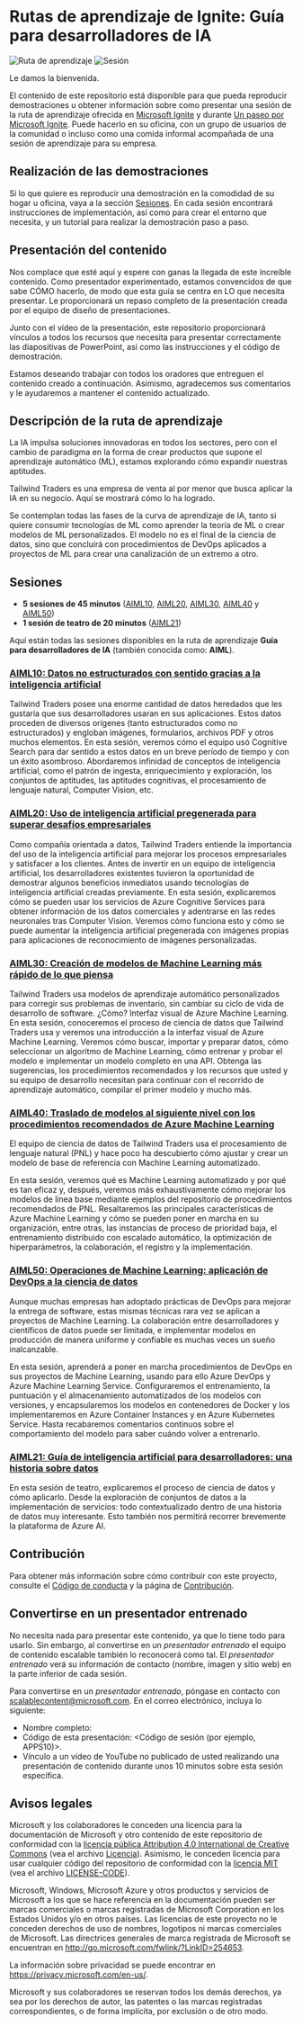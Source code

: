 # <a name="ignite-learning-paths---developers-guide-to-ai"></a>Rutas de aprendizaje de Ignite: Guía para desarrolladores de IA

![Ruta de aprendizaje](https://img.shields.io/badge/Learning%20Path-AIML-fe5e00?logo=microsoft)  ![Sesión](https://img.shields.io/badge/🗣️Sessions-6-31c754)

Le damos la bienvenida.

El contenido de este repositorio está disponible para que pueda reproducir demostraciones u obtener información sobre como presentar una sesión de la ruta de aprendizaje ofrecida en [Microsoft Ignite](https://www.microsoft.com/en-us/ignite) y durante [Un paseo por Microsoft Ignite](https://www.microsoft.com/en-ca/ignite-the-tour/). Puede hacerlo en su oficina, con un grupo de usuarios de la comunidad o incluso como una comida informal acompañada de una sesión de aprendizaje para su empresa.

## <a name="do-the-demos"></a>Realización de las demostraciones

Si lo que quiere es reproducir una demostración en la comodidad de su hogar u oficina, vaya a la sección [Sesiones](#sessions). En cada sesión encontrará instrucciones de implementación, así como para crear el entorno que necesita, y un tutorial para realizar la demostración paso a paso.

## <a name="presenting-the-content"></a>Presentación del contenido

Nos complace que esté aquí y espere con ganas la llegada de este increíble contenido. Como presentador experimentado, estamos convencidos de que sabe CÓMO hacerlo, de modo que esta guía se centra en LO que necesita presentar. Le proporcionará un repaso completo de la presentación creada por el equipo de diseño de presentaciones.

Junto con el vídeo de la presentación, este repositorio proporcionará vínculos a todos los recursos que necesita para presentar correctamente las diapositivas de PowerPoint, así como las instrucciones y el código de demostración.

Estamos deseando trabajar con todos los oradores que entreguen el contenido creado a continuación. Asimismo, agradecemos sus comentarios y le ayudaremos a mantener el contenido actualizado. 

## <a name="learning-path-description"></a>Descripción de la ruta de aprendizaje

La IA impulsa soluciones innovadoras en todos los sectores, pero con el cambio de paradigma en la forma de crear productos que supone el aprendizaje automático (ML), estamos explorando cómo expandir nuestras aptitudes.  

Tailwind Traders es una empresa de venta al por menor que busca aplicar la IA en su negocio. Aquí se mostrará cómo lo ha logrado. 

Se contemplan todas las fases de la curva de aprendizaje de IA, tanto si quiere consumir tecnologías de ML como aprender la teoría de ML o crear modelos de ML personalizados. El modelo no es el final de la ciencia de datos, sino que concluirá con procedimientos de DevOps aplicados a proyectos de ML para crear una canalización de un extremo a otro. 

## <a name="sessions"></a>Sesiones

* **5 sesiones de 45 minutos** ([AIML10](aiml10/README.md), [AIML20](aiml20/README.md), [AIML30](aiml30/README.md), [AIML40](aiml40/README.md) y [AIML50](aiml50/README.md))
* **1 sesión de teatro de 20 minutos** ([AIML21](aiml21/README.md))

Aquí están todas las sesiones disponibles en la ruta de aprendizaje **Guía para desarrolladores de IA** (también conocida como: **AIML**).

### <a name="aiml10-making-sense-of-your-unstructured-data-with-ai"></a>[AIML10: Datos no estructurados con sentido gracias a la inteligencia artificial](aiml10/README.md)

Tailwind Traders posee una enorme cantidad de datos heredados que les gustaría que sus desarrolladores usaran en sus aplicaciones. Estos datos proceden de diversos orígenes (tanto estructurados como no estructurados) y engloban imágenes, formularios, archivos PDF y otros muchos elementos. En esta sesión, veremos cómo el equipo usó Cognitive Search para dar sentido a estos datos en un breve período de tiempo y con un éxito asombroso. Abordaremos infinidad de conceptos de inteligencia artificial, como el patrón de ingesta, enriquecimiento y exploración, los conjuntos de aptitudes, las aptitudes cognitivas, el procesamiento de lenguaje natural, Computer Vision, etc.

### <a name="aiml20-using-pre-built-ai-to-solve-business-challenges"></a>[AIML20: Uso de inteligencia artificial pregenerada para superar desafíos empresariales](aiml20/README.md)

Como compañía orientada a datos, Tailwind Traders entiende la importancia del uso de la inteligencia artificial para mejorar los procesos empresariales y satisfacer a los clientes. Antes de invertir en un equipo de inteligencia artificial, los desarrolladores existentes tuvieron la oportunidad de demostrar algunos beneficios inmediatos usando tecnologías de inteligencia artificial creadas previamente. En esta sesión, explicaremos cómo se pueden usar los servicios de Azure Cognitive Services para obtener información de los datos comerciales y adentrarse en las redes neuronales tras Computer Vision. Veremos cómo funciona esto y cómo se puede aumentar la inteligencia artificial pregenerada con imágenes propias para aplicaciones de reconocimiento de imágenes personalizadas.

### <a name="aiml30-start-building-machine-learning-models-faster-than-you-think"></a>[AIML30: Creación de modelos de Machine Learning más rápido de lo que piensa](aiml30/README.md)

Tailwind Traders usa modelos de aprendizaje automático personalizados para corregir sus problemas de inventario, sin cambiar su ciclo de vida de desarrollo de software. ¿Cómo? Interfaz visual de Azure Machine Learning. En esta sesión, conoceremos el proceso de ciencia de datos que Tailwind Traders usa y veremos una introducción a la interfaz visual de Azure Machine Learning. Veremos cómo buscar, importar y preparar datos, cómo seleccionar un algoritmo de Machine Learning, cómo entrenar y probar el modelo e implementar un modelo completo en una API. Obtenga las sugerencias, los procedimientos recomendados y los recursos que usted y su equipo de desarrollo necesitan para continuar con el recorrido de aprendizaje automático, compilar el primer modelo y mucho más.

### <a name="aiml40-taking-models-to-the-next-level-with-azure-machine-learning-best-practices"></a>[AIML40: Traslado de modelos al siguiente nivel con los procedimientos recomendados de Azure Machine Learning](aiml40/README.md)

El equipo de ciencia de datos de Tailwind Traders usa el procesamiento de lenguaje natural (PNL) y hace poco ha descubierto cómo ajustar y crear un modelo de base de referencia con Machine Learning automatizado. 

En esta sesión, veremos qué es Machine Learning automatizado y por qué es tan eficaz y, después, veremos más exhaustivamente cómo mejorar los modelos de línea base mediante ejemplos del repositorio de procedimientos recomendados de PNL. Resaltaremos las principales características de Azure Machine Learning y cómo se pueden poner en marcha en su organización, entre otras, las instancias de proceso de prioridad baja, el entrenamiento distribuido con escalado automático, la optimización de hiperparámetros, la colaboración, el registro y la implementación. 

### <a name="aiml50-machine-learning-operations-applying-devops-to-data-science"></a>[AIML50: Operaciones de Machine Learning: aplicación de DevOps a la ciencia de datos](aiml50/README.md) 

Aunque muchas empresas han adoptado prácticas de DevOps para mejorar la entrega de software, estas mismas técnicas rara vez se aplican a proyectos de Machine Learning. La colaboración entre desarrolladores y científicos de datos puede ser limitada, e implementar modelos en producción de manera uniforme y confiable es muchas veces un sueño inalcanzable. 

En esta sesión, aprenderá a poner en marcha procedimientos de DevOps en sus proyectos de Machine Learning, usando para ello Azure DevOps y Azure Machine Learning Service. Configuraremos el entrenamiento, la puntuación y el almacenamiento automatizados de los modelos con versiones, y encapsularemos los modelos en contenedores de Docker y los implementaremos en Azure Container Instances y en Azure Kubernetes Service. Hasta recabaremos comentarios continuos sobre el comportamiento del modelo para saber cuándo volver a entrenarlo. 

### <a name="aiml21-developers-guide-to-ai-a-data-story"></a>[AIML21: Guía de inteligencia artificial para desarrolladores: una historia sobre datos](aiml21/README.md)

En esta sesión de teatro, explicaremos el proceso de ciencia de datos y cómo aplicarlo. Desde la exploración de conjuntos de datos a la implementación de servicios: todo contextualizado dentro de una historia de datos muy interesante. Esto también nos permitirá recorrer brevemente la plataforma de Azure AI.

## <a name="contributing"></a>Contribución

Para obtener más información sobre cómo contribuir con este proyecto, consulte el [Código de conducta](CODE_OF_CONDUCT.md) y la página de [Contribución](CONTRIBUTING.md).


## <a name="become-a-trained-presenter"></a>Convertirse en un presentador entrenado

No necesita nada para presentar este contenido, ya que lo tiene todo para usarlo. Sin embargo, al convertirse en un *presentador entrenado* el equipo de contenido escalable también lo reconocerá como tal. El *presentador entrenado* verá su información de contacto (nombre, imagen y sitio web) en la parte inferior de cada sesión.  
 
Para convertirse en un *presentador entrenado*, póngase en contacto con [scalablecontent@microsoft.com](mailto:scalablecontent@microsoft.com). En el correo electrónico, incluya lo siguiente:

- Nombre completo:
- Código de esta presentación: \<Código de sesión (por ejemplo, APPS10)\>.
- Vínculo a un vídeo de YouTube no publicado de usted realizando una presentación de contenido durante unos 10 minutos sobre esta sesión específica.


## <a name="legal-notices"></a>Avisos legales

Microsoft y los colaboradores le conceden una licencia para la documentación de Microsoft y otro contenido de este repositorio de conformidad con la [licencia pública Attribution 4.0 International de Creative Commons](https://creativecommons.org/licenses/by/4.0/legalcode) (vea el archivo [Licencia](LICENSE)). Asimismo, le conceden licencia para usar cualquier código del repositorio de conformidad con la [licencia MIT](https://opensource.org/licenses/MIT) (vea el archivo [LICENSE-CODE](LICENSE-CODE)).

Microsoft, Windows, Microsoft Azure y otros productos y servicios de Microsoft a los que se hace referencia en la documentación pueden ser marcas comerciales o marcas registradas de Microsoft Corporation en los Estados Unidos y/o en otros países. Las licencias de este proyecto no le conceden derechos de uso de nombres, logotipos ni marcas comerciales de Microsoft. Las directrices generales de marca registrada de Microsoft se encuentran en http://go.microsoft.com/fwlink/?LinkID=254653.

La información sobre privacidad se puede encontrar en https://privacy.microsoft.com/en-us/.

Microsoft y sus colaboradores se reservan todos los demás derechos, ya sea por los derechos de autor, las patentes o las marcas registradas correspondientes, o de forma implícita, por exclusión o de otro modo.
